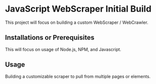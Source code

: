 # JavaScript WebScraper Initial Build

This project will focus on building a custom WebScraper / WebCrawler.

## Installations or Prerequisites

This will focus on usage of Node.js, NPM, and Javascript.

## Usage

Building a customizable scraper to pull from multiple pages or elements.

